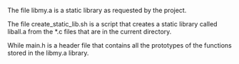 The file libmy.a is a static library as requested by the project.

The file  create_static_lib.sh is a script that creates a static library called liball.a from the  \*.c files that are in the current directory.

While main.h is a header file that contains all the prototypes of the functions stored in the libmy.a library.
